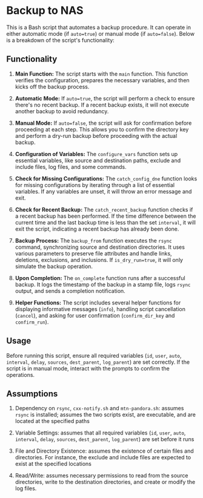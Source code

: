 # Backup to NAS

This is a Bash script that automates a backup procedure. It can operate in either automatic mode (if `auto=true`) or manual mode (if `auto=false`). Below is a breakdown of the script's functionality:

## Functionality

1. **Main Function:** The script starts with the `main` function. This function verifies the configuration, prepares the necessary variables, and then kicks off the backup process.

2. **Automatic Mode:** If `auto=true`, the script will perform a check to ensure there's no recent backup. If a recent backup exists, it will not execute another backup to avoid redundancy.

3. **Manual Mode:** If `auto=false`, the script will ask for confirmation before proceeding at each step. This allows you to confirm the directory key and perform a dry-run backup before proceeding with the actual backup.

4. **Configuration of Variables:** The `configure_vars` function sets up essential variables, like source and destination paths, exclude and include files, log files, and some commands.

5. **Check for Missing Configurations:** The `catch_config_dne` function looks for missing configurations by iterating through a list of essential variables. If any variables are unset, it will throw an error message and exit.

6. **Check for Recent Backup:** The `catch_recent_backup` function checks if a recent backup has been performed. If the time difference between the current time and the last backup time is less than the set `interval`, it will exit the script, indicating a recent backup has already been done.

7. **Backup Process:** The `backup_from` function executes the `rsync` command, synchronizing source and destination directories. It uses various parameters to preserve file attributes and handle links, deletions, exclusions, and inclusions. If `is_dry_run=true`, it will only simulate the backup operation.

8. **Upon Completion:** The `on_complete` function runs after a successful backup. It logs the timestamp of the backup in a stamp file, logs `rsync` output, and sends a completion notification.

9. **Helper Functions:** The script includes several helper functions for displaying informative messages (`info`), handling script cancellation (`cancel`), and asking for user confirmation (`confirm_dir_key` and `confirm_run`).

## Usage

Before running this script, ensure all required variables (`id`, `user`, `auto`, `interval`, `delay`, `sources`, `dest_parent`, `log_parent`) are set correctly. If the script is in manual mode, interact with the prompts to confirm the operations.

## Assumptions

1. Dependency on `rsync`, `cxx-notify.sh` and `mtn-pandora.sh`: assumes `rsync` is installed; assumes the two scripts exist, are executable, and are located at the specified paths

2. Variable Settings: assumes that all required variables (`id`, `user`, `auto`, `interval`, `delay`, `sources`, `dest_parent`, `log_parent`) are set before it runs

3. File and Directory Existence: assumes the existence of certain files and directories. For instance, the exclude and include files are expected to exist at the specified locations

4. Read/Write: assumes necessary permissions to read from the source directories, write to the destination directories, and create or modify the log files.
